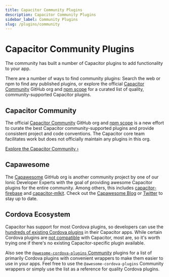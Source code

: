 ```yaml
---
title: Capacitor Community Plugins
description: Capacitor Community Plugins
sidebar_label: Community Plugins
slug: /plugins/community
---
```


# Capacitor Community Plugins

The community has built a number of Capacitor plugins to add functionality to your app.

There are a number of ways to find community plugins: Search the web or npm to find any published plugins, or explore the official [Capacitor Community](https://github.com/capacitor-community) GitHub org and [npm scope](https://npmjs.com/~capacitor-community) for a curated list of quality, community-supported Capacitor plugins.

## Capacitor Community

The official [Capacitor Community](https://github.com/capacitor-community) GitHub org and [npm scope](https://npmjs.com/~capacitor-community) is a new effort to curate the best Capacitor community-supported plugins and provide consistent project and code conventions. The Capacitor core team facilitates work but does not officially maintain any plugins in this org.

[Explore the Capacitor Community &#8250;](https://github.com/capacitor-community)

## Capawesome

The [Capawesome](https://github.com/capawesome-team) GitHub org is another community project by one of our Ionic Developer Experts with the goal of providing awesome Capacitor plugins for the entire community.
Among others, this includes [capacitor-firebase](https://github.com/capawesome-team/capacitor-firebase) and [capacitor-mlkit](https://github.com/capawesome-team/capacitor-mlkit).
Check out the [Capawesome Blog](https://capawesome.io/blog/) or [Twitter](https://twitter.com/capawesomeio) to stay up to date.

## Cordova Ecosystem

Capacitor has support for most Cordova plugins, so developers can use the [hundreds of existing Cordova plugins](https://cordova.apache.org/plugins/) in their Capacitor apps. While certain Cordova plugins are [not compatible](/docs/plugins/cordova#known-incompatible-plugins) with Capacitor, most are, so it's worth trying one if there's no existing Capacitor-specific plugin available.

Also see the [`@awesome-cordova-plugins` Community](https://github.com/danielsogl/awesome-cordova-plugins) plugins for a list of primarily Cordova plugins with convenient wrappers to make them easier to use in your apps. Feel free to use the `@awesome-cordova-plugins` Community wrappers or simply use the list as a reference for quality Cordova plugins.

